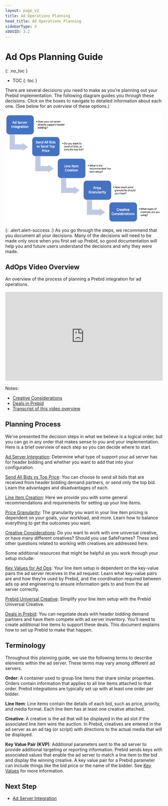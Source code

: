 ```yaml
---
layout: page_v2
title: Ad Operations Planning
head_title: Ad Operations Planning
sidebarType: 3
sbUUID: 3.2
---
```


# Ad Ops Planning Guide
{: .no_toc }

* TOC
{: toc }

There are several decisions you need to make as you’re planning out your Prebid implementation. The following diagram guides you through these decisions. Click on the boxes to navigate to detailed information about each one. (See below for an overview of these options.)

<img src="/assets/images/ad-ops/planning/ad-ops-planning.png" alt="Ad Ops Decisions" usemap="#decisions">

<map name="decisions">
  <area shape="rect" coords="16,18,121,87" alt="Ad Server Integration" href="/adops/ad-server-integration.html">
  <area shape="rect" coords="132,118,242,189" alt="Send All Bids vs Top Price" href="/adops/send-all-vs-top-price.html">
  <area shape="rect" coords="251,218,359,288" alt="Line Item Creation" href="/adops/line-item-creation.html">
  <area shape="rect" coords="368,318,478,388" alt="Price Granularity" href="/adops/price-granularity.html">
  <area shape="rect" coords="486,417,598,486" alt="Creative Considerations" href="/adops/creative-considerations.html">
</map>

<!--- ![Ad Ops Planning Process](/assets/images/ad-ops/planning/ad-ops-planning.png){: .center-image :} --->

{: .alert.alert-success :}
As you go through the steps, we recommend that you document all your decisions. Many of the decisions will need to be made only once when you first set up Prebid, so good documentation will help you and future users understand the decisions and why they were made.

## AdOps Video Overview

An overview of the process of planning a Prebid integration for ad operations.

<div style="padding:56.25% 0 0 0;margin: 1rem 0;position:relative;"><iframe src="https://player.vimeo.com/video/891677441?badge=0&amp;autopause=0&amp;player_id=0&amp;app_id=58479" frameborder="0" allow="autoplay; fullscreen; picture-in-picture" style="position:absolute;top:0;left:0;width:100%;height:100%;" title="Prebid Ad Operations Planning"></iframe></div><script src="https://player.vimeo.com/api/player.js"></script>

Notes:

- [Creative Considerations](/adops/creative-considerations.html)
- [Deals in Prebid](/adops/deals.html)
- [Transcript of this video overview](/adops/adops-overview-video.html)

## Planning Process

We’ve presented the decision steps in what we believe is a logical order, but you can go in any order that makes sense to you and your implementation. Here is a brief overview of each step so you can decide where to start.

[Ad Server Integration](/adops/ad-server-integration.html): Determine what type of support your ad server has for header bidding and whether you want to add that into your configuration.

[Send All Bids vs Top Price](/adops/send-all-vs-top-price.html): You can choose to send all bids that are received from header bidding demand partners, or send only the top bid. Learn the advantages and disadvantages of each.

[Line Item Creation](/adops/line-item-creation.html): Here we provide you with some general recommendations and requirements for setting up your line items.

[Price Granularity](/adops/price-granularity.html): The granularity you want in your line item pricing is dependent on your goals, your workload, and more. Learn how to balance everything to get the outcomes you want.

[Creative Considerations](/adops/creative-considerations.html): Do you want to work with one universal creative, or have many different creatives? Should you use SafeFrames? These and other questions related to working with creatives are addressed here.

Some additional resources that might be helpful as you work through your setup include:

[Key Values for Ad Ops](/adops/key-values.html): Your line item setup is dependent on the key-value pairs the ad server receives in the ad request. Learn what key-value pairs are and how they’re used by Prebid, and the coordination required between ads op and engineering to ensure information gets to and from the ad server correctly.

[Prebid Universal Creative](/overview/prebid-universal-creative.html): Simplify your line item setup with the Prebid Universal Creative.

[Deals in Prebid](/adops/deals.html): You can negotiate deals with header bidding demand partners and have them compete with ad server inventory. You’ll need to create additional line items to support these deals. This document explains how to set up Prebid to make that happen.

## Terminology

Throughout this planning guide, we use the following terms to describe elements within the ad server. These terms may vary among different ad servers.

**Order**: A container used to group line items that share similar properties. Orders contain information that applies to all line items attached to that order. Prebid integrations are typically set up with at least one order per bidder.

**Line Item**: Line items contain the details of each bid, such as price, priority, and media format. Each line item has at least one creative attached.

**Creative**: A creative is the ad that will be displayed in the ad slot if the associated line item wins the auction. In Prebid, creatives are entered in the ad server as an ad tag (or script) with directions to the actual media that will be displayed.

**Key Value Pair (KVP)**: Additional parameters sent to the ad server to provide additional targeting or reporting information. Prebid sends keys with associated values that enable the ad server to match a line item to the bid and display the winning creative. A key value pair for a Prebid parameter can include things like the bid price or the name of the bidder. See [Key Values](/adops/key-values.html) for more information.

## Next Step

* [Ad Server Integration](/adops/ad-server-integration.html)
